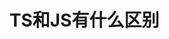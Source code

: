<!--
 * @Author: 智慧之泉 113066630@qq.com
 * @Date: 2023-09-06 16:05:53
 * @LastEditors: 智慧之泉 113066630@qq.com
 * @LastEditTime: 2023-09-06 16:06:34
 * @FilePath: \myBlog\docs\program\interview\TypeScript\TS和JS有什么区别.md
 * @Description: 这是默认设置,请设置`customMade`, 打开koroFileHeader查看配置 进行设置: https://github.com/OBKoro1/koro1FileHeader/wiki/%E9%85%8D%E7%BD%AE
-->
# TS和JS有什么区别
